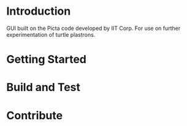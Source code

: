 # Introduction 
GUI built on the Picta code developed by IIT Corp. For use on further experimentation of turtle plastrons. 

# Getting Started


# Build and Test

# Contribute
